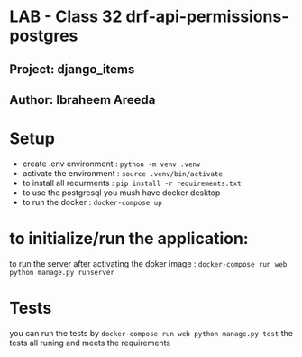 # LAB - Class 32 drf-api-permissions-postgres
## Project: django_items
## Author: Ibraheem Areeda


# Setup
- create .env environment : `python -m venv .venv`
- activate the environment : `source .venv/bin/activate`
- to install all requrments : `pip install -r requirements.txt`
- to use the postgresql you mush have docker desktop
- to run the docker : `docker-compose up`

# to initialize/run the application:

to run the server after activating the doker image : `docker-compose run web python manage.py runserver`

# Tests
you can run the tests by `docker-compose run web python manage.py test`
the tests all runing and meets the requirements
